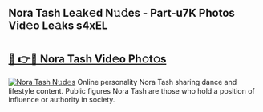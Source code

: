 ## Nora Tash Le𝚊k𝚎d N𝚞𝚍es - Part-u7K Photos Vid𝚎o Le𝚊ks s4xEL

# <h2><a href="http://fbg5h5e.evod.top/?m=Nora+Tash">🔗 👉🔴 Nora Tash Vid𝚎o Ph𝚘t𝚘s</a></h2>

[![Nora Tash N𝚞d𝚎s](https://i.imgur.com/8V9OHl7.gif)](http://fbg5h5e.evod.top/?m=Nora+Tash)
Online personality Nora Tash sharing dance and lifestyle content. Public figures Nora Tash are those who hold a position of influence or authority in society. 
